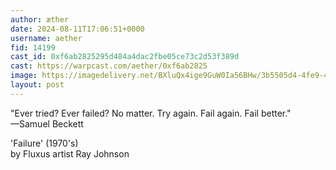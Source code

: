 ```yaml
---
author: æther
date: 2024-08-11T17:06:51+0000
username: aether
fid: 14199
cast_id: 0xf6ab2825295d484a4dac2fbe05ce73c2d53f389d
cast: https://warpcast.com/aether/0xf6ab2825
image: https://imagedelivery.net/BXluQx4ige9GuW0Ia56BHw/3b5505d4-4fe9-4c7a-0f15-bb53556aef00/original
layout: post
---
```

"Ever tried? Ever failed? No matter. Try again. Fail again. Fail better."   
—Samuel Beckett  
  
'Failure' (1970's)   
by Fluxus artist Ray Johnson  

<img src='https://imagedelivery.net/BXluQx4ige9GuW0Ia56BHw/3b5505d4-4fe9-4c7a-0f15-bb53556aef00/original' alt='' referrerpolicy='no-referrer'/>